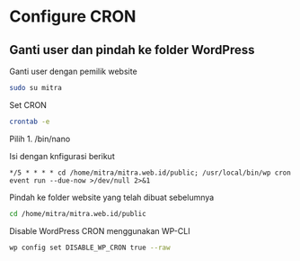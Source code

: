 # Configure CRON

## Ganti user dan pindah ke folder WordPress
Ganti user dengan pemilik website
```bash
sudo su mitra
```

Set CRON
```bash
crontab -e
```
Pilih 1. /bin/nano

Isi dengan knfigurasi berikut
```ssh_config
*/5 * * * * cd /home/mitra/mitra.web.id/public; /usr/local/bin/wp cron event run --due-now >/dev/null 2>&1
```

Pindah ke folder website yang telah dibuat sebelumnya
```bash
cd /home/mitra/mitra.web.id/public
```

Disable WordPress CRON menggunakan WP-CLI
```bash
wp config set DISABLE_WP_CRON true --raw
```

